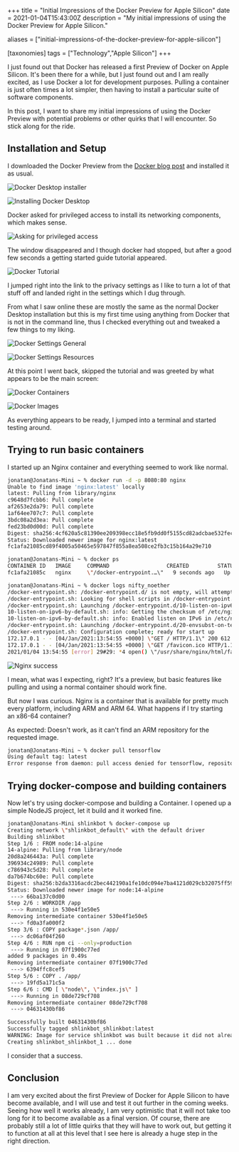 +++
title = "Initial Impressions of the Docker Preview for Apple Silicon"
date = 2021-01-04T15:43:00Z
description = "My initial impressions of using the Docker Preview for Apple Silicon."

aliases = ["initial-impressions-of-the-docker-preview-for-apple-silicon"]

[taxonomies]
tags = ["Technology","Apple Silicon"]
+++

I just found out that Docker has released a first Preview of Docker on Apple Silicon. It's been there for a while, but I just found out and I am really excited, as I use Docker a lot for development purposes. Pulling a container is just often times a lot simpler, then having to install a particular suite of software components.

In this post, I want to share my initial impressions of using the Docker Preview with potential problems or other quirks that I will encounter.
So stick along for the ride.

## Installation and Setup

I downloaded the Docker Preview from the [Docker blog post](https://www.docker.com/blog/download-and-try-the-tech-preview-of-docker-desktop-for-m1/) and installed it as usual.

![Docker Desktop installer](1.png)

![Installing Docker Desktop](2.png)

Docker asked for privileged access to install its networking components, which makes sense.

![Asking for privileged access](3.png)

The window disappeared and I though docker had stopped, but after a good few seconds a getting started guide tutorial appeared.

![Docker Tutorial](4.png)

I jumped right into the link to the privacy settings as I like to turn a lot of that stuff off and landed right in the settings which I dug through.

From what I saw online these are mostly the same as the normal Docker Desktop installation but this is my first time using anything from Docker that is not in the command line, thus I checked everything out and tweaked a few things to my liking.

![Docker Settings General](5.png)

![Docker Settings Resources](6.png)

At this point I went back, skipped the tutorial and was greeted by what appears to be the main screen:

![Docker Containers](7.png)

![Docker Images](8.png)

As everything appears to be ready, I jumped into a terminal and started testing around.

## Trying to run basic containers

I started up an Nginx container and everything seemed to work like normal.

```bash
jonatan@Jonatans-Mini ~ % docker run -d -p 8080:80 nginx
Unable to find image 'nginx:latest' locally
latest: Pulling from library/nginx
c9648d7fcbb6: Pull complete 
af2653e2da79: Pull complete 
1af64ee707c7: Pull complete 
3bdc08a2d3ea: Pull complete 
fed23bd0d00d: Pull complete 
Digest: sha256:4cf620a5c81390ee209398ecc18e5fb9dd0f5155cd82adcbae532fec94006fb9
Status: Downloaded newer image for nginx:latest
fc1afa21085cd89f4005a50465e597847f855a8ea508ce2fb3c15b164a29e710

jonatan@Jonatans-Mini ~ % docker ps
CONTAINER ID   IMAGE     COMMAND                  CREATED         STATUS         PORTS                  NAMES
fc1afa21085c   nginx     \"/docker-entrypoint.…\"   9 seconds ago   Up 7 seconds   0.0.0.0:8080->80/tcp   nifty_noether

jonatan@Jonatans-Mini ~ % docker logs nifty_noether
/docker-entrypoint.sh: /docker-entrypoint.d/ is not empty, will attempt to perform configuration
/docker-entrypoint.sh: Looking for shell scripts in /docker-entrypoint.d/
/docker-entrypoint.sh: Launching /docker-entrypoint.d/10-listen-on-ipv6-by-default.sh
10-listen-on-ipv6-by-default.sh: info: Getting the checksum of /etc/nginx/conf.d/default.conf
10-listen-on-ipv6-by-default.sh: info: Enabled listen on IPv6 in /etc/nginx/conf.d/default.conf
/docker-entrypoint.sh: Launching /docker-entrypoint.d/20-envsubst-on-templates.sh
/docker-entrypoint.sh: Configuration complete; ready for start up
172.17.0.1 - - [04/Jan/2021:13:54:55 +0000] \"GET / HTTP/1.1\" 200 612 \"-\" \"Mozilla/5.0 (Macintosh; Intel Mac OS X 10_15_6) AppleWebKit/605.1.15 (KHTML, like Gecko) Version/14.0.2 Safari/605.1.15\" \"-\"
172.17.0.1 - - [04/Jan/2021:13:54:55 +0000] \"GET /favicon.ico HTTP/1.1\" 404 153 \"http://localhost:8080/\" \"Mozilla/5.0 (Macintosh; Intel Mac OS X 10_15_6) AppleWebKit/605.1.15 (KHTML, like Gecko) Version/14.0.2 Safari/605.1.15\" \"-\"
2021/01/04 13:54:55 [error] 29#29: *4 open() \"/usr/share/nginx/html/favicon.ico\" failed (2: No such file or directory), client: 172.17.0.1, server: localhost, request: \"GET /favicon.ico HTTP/1.1\", host: \"localhost:8080\", referrer: \"http://localhost:8080/\"
```

![Nginx success](9.png)

I mean, what was I expecting, right? It's a preview, but basic features like pulling and using a normal container should work fine.

But now I was curious. Nginx is a container that is available for pretty much every platform, including ARM and ARM 64. What happens if I try starting an x86-64 container?

As expected: Doesn't work, as it can't find an ARM repository for the requested image.

```bash
jonatan@Jonatans-Mini ~ % docker pull tensorflow 
Using default tag: latest
Error response from daemon: pull access denied for tensorflow, repository does not exist or may require 'docker login': denied: requested access to the resource is denied
```

## Trying docker-compose and building containers

Now let's try using docker-compose and building a Container. I opened up a simple NodeJS project, let it build and it worked fine.

```bash
jonatan@Jonatans-Mini shlinkbot % docker-compose up  
Creating network \"shlinkbot_default\" with the default driver
Building shlinkbot
Step 1/6 : FROM node:14-alpine
14-alpine: Pulling from library/node
20d8a246443a: Pull complete
396934c24989: Pull complete
c786943c5d28: Pull complete
da7b674bc60e: Pull complete
Digest: sha256:b2da3316acdc2bec442190a1fe10dc094e7ba4121d029cb32075ff59bb27390a
Status: Downloaded newer image for node:14-alpine
 ---> 66ba137c0d00
Step 2/6 : WORKDIR /app
 ---> Running in 530e4f1e50e5
Removing intermediate container 530e4f1e50e5
 ---> fd0a3fa000f2
Step 3/6 : COPY package*.json /app/
 ---> dc06af04f260
Step 4/6 : RUN npm ci --only=production
 ---> Running in 07f1900c77ed
added 9 packages in 0.49s
Removing intermediate container 07f1900c77ed
 ---> 6394ffc8cef5
Step 5/6 : COPY . /app/
 ---> 19fd5a171c5a
Step 6/6 : CMD [ \"node\", \"index.js\" ]
 ---> Running in 08de729cf708
Removing intermediate container 08de729cf708
 ---> 04631430bf86

Successfully built 04631430bf86
Successfully tagged shlinkbot_shlinkbot:latest
WARNING: Image for service shlinkbot was built because it did not already exist. To rebuild this image you must use `docker-compose build` or `docker-compose up --build`.
Creating shlinkbot_shlinkbot_1 ... done
```

I consider that a success.

## Conclusion

I am very excited about the first Preview of Docker for Apple Silicon to have become available, and I will use and test it out further in the coming weeks.
Seeing how well it works already, I am very optimistic that it will not take too long for it to become available as a final version.
Of course, there are probably still a lot of little quirks that they will have to work out, but getting it to function at all at this level that I see here is already a huge step in the right direction.
